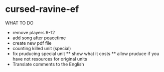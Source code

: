 # cursed-ravine-ef
WHAT TO DO
* remove players 9-12
* add song after peacetime
* create new pdf file
* counting killed unit (special)
* fix pruducing special unit
** show what it costs
** allow pruduce if you have not resources for original units
* Translate comments to the English
